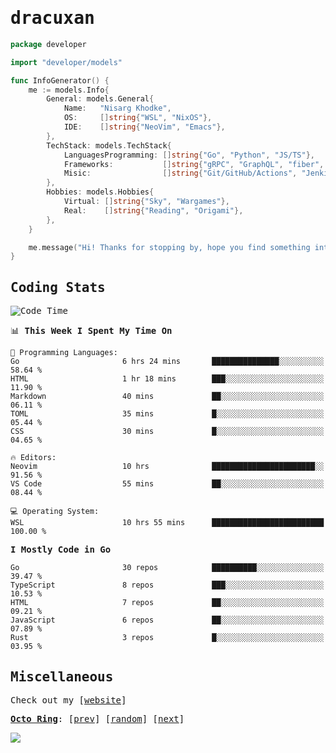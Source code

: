 <!-- Banner -->
<!--
<img src="https://i.imgur.com/mz4ym1F.png" style="max-height:550px"/>
-->


<samp>
	
<!-- Coded Intro -->
	
# dracuxan

```go
package developer

import "developer/models"

func InfoGenerator() {
	me := models.Info{
		General: models.General{
			Name:   "Nisarg Khodke",
			OS:     []string{"WSL", "NixOS"},
			IDE:    []string{"NeoVim", "Emacs"},
		},
		TechStack: models.TechStack{
			LanguagesProgramming: []string{"Go", "Python", "JS/TS"},
			Frameworks: 	      []string{"gRPC", "GraphQL", "fiber", "flask", "React.js", "Next.js"},
			Misic:                []string{"Git/GitHub/Actions", "Jenkins", "Docker"},
		},
		Hobbies: models.Hobbies{
			Virtual: []string{"Sky", "Wargames"},
			Real:    []string{"Reading", "Origami"},
		},		
	}

	me.message("Hi! Thanks for stopping by, hope you find something interesting!") 
}
```

## Coding Stats


<!--START_SECTION:waka-->
![Code Time](http://img.shields.io/badge/Code%20Time-329%20hrs%202%20mins-blue)

📊 **This Week I Spent My Time On** 

```text
💬 Programming Languages: 
Go                       6 hrs 24 mins       ███████████████░░░░░░░░░░   58.64 % 
HTML                     1 hr 18 mins        ███░░░░░░░░░░░░░░░░░░░░░░   11.90 % 
Markdown                 40 mins             ██░░░░░░░░░░░░░░░░░░░░░░░   06.11 % 
TOML                     35 mins             █░░░░░░░░░░░░░░░░░░░░░░░░   05.44 % 
CSS                      30 mins             █░░░░░░░░░░░░░░░░░░░░░░░░   04.65 % 

🔥 Editors: 
Neovim                   10 hrs              ███████████████████████░░   91.56 % 
VS Code                  55 mins             ██░░░░░░░░░░░░░░░░░░░░░░░   08.44 % 

💻 Operating System: 
WSL                      10 hrs 55 mins      █████████████████████████   100.00 % 
```

**I Mostly Code in Go** 

```text
Go                       30 repos            ██████████░░░░░░░░░░░░░░░   39.47 % 
TypeScript               8 repos             ███░░░░░░░░░░░░░░░░░░░░░░   10.53 % 
HTML                     7 repos             ██░░░░░░░░░░░░░░░░░░░░░░░   09.21 % 
JavaScript               6 repos             ██░░░░░░░░░░░░░░░░░░░░░░░   07.89 % 
Rust                     3 repos             █░░░░░░░░░░░░░░░░░░░░░░░░   03.95 % 
```




<!--END_SECTION:waka-->

## Miscellaneous

Check out my [[website](https://bynisarg.in/)]

[**Octo Ring**](https://octo-ring.com/):
[[prev](https://octo-ring.com/p/dracuxan/prev)]  [[random](https://octo-ring.com/p/dracuxan/random)]  [[next](https://octo-ring.com/p/dracuxan/next)]

![](https://komarev.com/ghpvc/?username=dracuxan&style=flat-square)

</samp>
